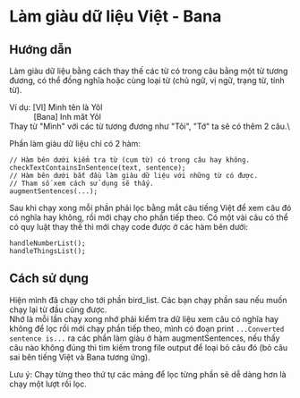 # Làm giàu dữ liệu Việt - Bana

## Hướng dẫn
Làm giàu dữ liệu bằng cách thay thế các từ có trong câu bằng một từ tương đương, có thể đồng nghĩa hoặc cùng loại từ (chủ ngữ, vị ngữ, trạng từ, tính từ). 

Ví dụ: [VI] Mình tên là Yôl\
       &nbsp;&nbsp;&nbsp;&nbsp;&nbsp;&nbsp;&nbsp;&nbsp;&nbsp;&nbsp;&nbsp;[Bana] Inh măt Yôl\
Thay từ "Mình" với các từ tương đương như "Tôi", "Tớ" ta sẽ có thêm 2 câu.\

Phần làm giàu dữ liệu chỉ có 2 hàm:
```
// Hàm bên dưới kiểm tra từ (cụm từ) có trong câu hay không.  
checkTextContainsInSentence(text, sentence);
// Hàm bên dưới bắt đầu làm giàu dữ liệu với những từ có được.
// Tham số xem cách sử dụng sẽ thấy.
augmentSentences(...);
```
Sau khi chạy xong mỗi phần phải lọc bằng mắt câu tiếng Việt để xem câu đó có nghĩa hay không, rồi mới chạy cho phần tiếp theo. Có một vài câu có thể có quy luật thay thế thì mới chạy code được ở các hàm bên dưới:
```
handleNumberList(); 
handleThingsList();
```

## Cách sử dụng

Hiện mình đã chạy cho tới phần bird_list. Các bạn chạy phần sau nếu muốn chạy lại từ đầu cũng được. \
Nhớ là mỗi lần chạy xong nhớ phải kiểm tra dữ liệu xem câu có nghĩa hay không để lọc rồi mới chạy phần tiếp theo, mình có đoạn print `...Converted sentence is...` ra các phần làm giàu ở hàm augmentSentences, nếu thấy câu nào không đúng thì tìm kiếm trong file output để loại bỏ câu đó (bỏ câu sai bên tiếng Việt và Bana tương ứng).

Lưu ý: Chạy từng theo thứ tự các mảng để lọc từng phần sẽ dễ dàng hơn là chạy một lượt rồi lọc.
